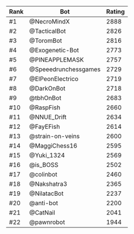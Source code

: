 Rank|Bot|Rating
---|---|---
#1|@NecroMindX|2888
#2|@TacticalBot|2826
#3|@ToromBot|2816
#4|@Exogenetic-Bot|2773
#5|@PINEAPPLEMASK|2757
#6|@Speeedrunchessgames|2729
#7|@ElPeonElectrico|2719
#8|@DarkOnBot|2718
#9|@tbhOnBot|2683
#10|@RaspFish|2660
#11|@NNUE_Drift|2634
#12|@FayEFish|2614
#13|@strain-on-veins|2600
#14|@MaggiChess16|2595
#15|@Yuki_1324|2569
#16|@is_BOSS|2502
#17|@colinbot|2460
#18|@Nakshatra3|2365
#19|@NilatacBot|2237
#20|@anti-bot|2200
#21|@CatNail|2041
#22|@pawnrobot|1944
